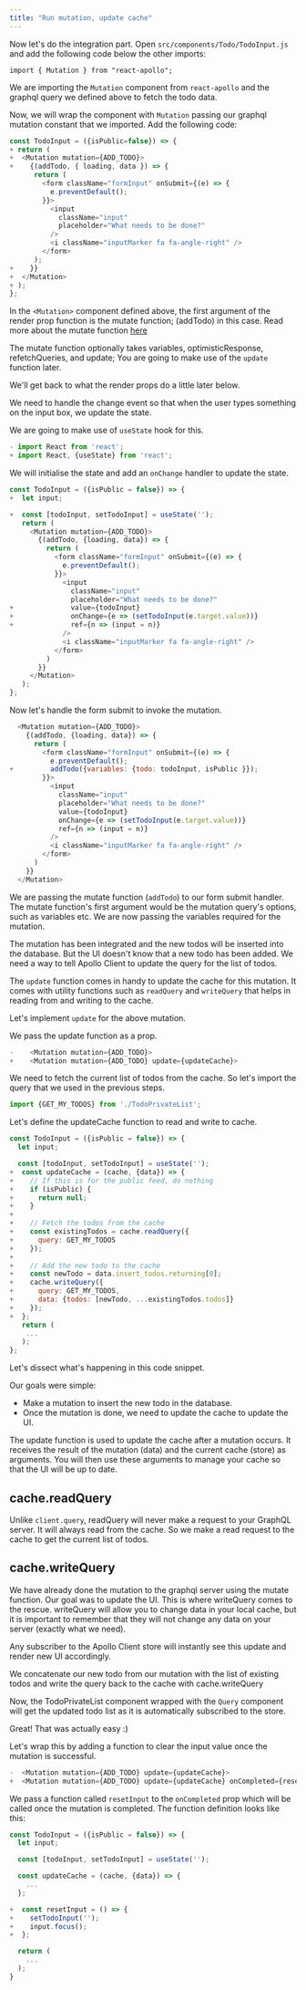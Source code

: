 ```yaml
---
title: "Run mutation, update cache"
---
```


Now let's do the integration part. Open `src/components/Todo/TodoInput.js` and add the following code below the other imports:

```javscript
import { Mutation } from "react-apollo";
```

We are importing the `Mutation` component from `react-apollo` and the graphql query we defined above to fetch the todo data.

Now, we will wrap the component with `Mutation` passing our graphql mutation constant that we imported. Add the following code:

```javascript
const TodoInput = ({isPublic=false}) => {
+ return (
+  <Mutation mutation={ADD_TODO}>
+    {(addTodo, { loading, data }) => {
      return (
        <form className="formInput" onSubmit={(e) => {
          e.preventDefault();
        }}>
          <input
            className="input"
            placeholder="What needs to be done?"
          />
          <i className="inputMarker fa fa-angle-right" />
        </form>
      );
+    }}
+  </Mutation>
+ );
};
```

In the `<Mutation>` component defined above, the first argument of the render prop function is the mutate function; (addTodo) in this case. Read more about the mutate function [here](https://www.apollographql.com/docs/react/essentials/mutations.html#render-prop)

The mutate function optionally takes variables, optimisticResponse, refetchQueries, and update; You are going to make use of the `update` function later.

We'll get back to what the render props do a little later below. 

We need to handle the change event so that when the user types something on the input box, we update the state.

We are going to make use of `useState` hook for this.

```javascript
- import React from 'react';
+ import React, {useState} from 'react';
```

We will initialise the state and add an `onChange` handler to update the state.

```javascript
const TodoInput = ({isPublic = false}) => {
+  let input;

+  const [todoInput, setTodoInput] = useState('');
   return (
     <Mutation mutation={ADD_TODO}>
       {(addTodo, {loading, data}) => {
         return (
           <form className="formInput" onSubmit={(e) => {
             e.preventDefault();
           }}>
             <input
               className="input"
               placeholder="What needs to be done?"
+              value={todoInput}
+              onChange={e => (setTodoInput(e.target.value))}
+              ref={n => (input = n)}
             />
             <i className="inputMarker fa fa-angle-right" />
           </form>
         )
       }}
     </Mutation>
   );
};
```

Now let's handle the form submit to invoke the mutation.

```javascript
  <Mutation mutation={ADD_TODO}>
    {(addTodo, {loading, data}) => {
      return (
        <form className="formInput" onSubmit={(e) => {
          e.preventDefault();
+         addTodo({variables: {todo: todoInput, isPublic }});
        }}>
          <input
            className="input"
            placeholder="What needs to be done?"
            value={todoInput}
            onChange={e => (setTodoInput(e.target.value))}
            ref={n => (input = n)}
          />
          <i className="inputMarker fa fa-angle-right" />
        </form>
      )
    }}
  </Mutation>
```

We are passing the mutate function (`addTodo`) to our form submit handler.
The mutate function's first argument would be the mutation query's options, such as variables etc. We are now passing the variables required for the mutation. 

The mutation has been integrated and the new todos will be inserted into the database. But the UI doesn't know that a new todo has been added. We need a way to tell Apollo Client to update the query for the list of todos.

The `update` function comes in handy to update the cache for this mutation. It comes with utility functions such as `readQuery` and `writeQuery` that helps in reading from and writing to the cache.

Let's implement `update` for the above mutation.

We pass the update function as a prop.

```javascript
-    <Mutation mutation={ADD_TODO}>
+    <Mutation mutation={ADD_TODO} update={updateCache}>
```

We need to fetch the current list of todos from the cache. So let's import the query that we used in the previous steps.

```javascript
import {GET_MY_TODOS} from './TodoPrivateList';
```

Let's define the updateCache function to read and write to cache.

```javascript
const TodoInput = ({isPublic = false}) => {
  let input;

  const [todoInput, setTodoInput] = useState('');
+  const updateCache = (cache, {data}) => {
+    // If this is for the public feed, do nothing
+    if (isPublic) {
+      return null;
+    }
+
+    // Fetch the todos from the cache
+    const existingTodos = cache.readQuery({
+      query: GET_MY_TODOS
+    });
+
+    // Add the new todo to the cache
+    const newTodo = data.insert_todos.returning[0];
+    cache.writeQuery({
+      query: GET_MY_TODOS,
+      data: {todos: [newTodo, ...existingTodos.todos]}
+    });
+  };
   return (
    ...
   );
};
```

Let's dissect what's happening in this code snippet.

Our goals were simple:

- Make a mutation to insert the new todo in the database.
- Once the mutation is done, we need to update the cache to update the UI.

The update function is used to update the cache after a mutation occurs.
It receives the result of the mutation (data) and the current cache (store) as arguments. You will then use these arguments to manage your cache so that the UI will be up to date.

cache.readQuery
---------------

Unlike `client.query`, readQuery will never make a request to your GraphQL server. It will always read from the cache. So we make a read request to the cache to get the current list of todos.

cache.writeQuery
----------------

We have already done the mutation to the graphql server using the mutate function. Our goal was to update the UI. This is where writeQuery comes to the rescue. writeQuery will allow you to change data in your local cache, but it is important to remember that they will not change any data on your server (exactly what we need).

  Any subscriber to the Apollo Client store will instantly see this update and render new UI accordingly.

We concatenate our new todo from our mutation with the list of existing todos and write the query back to the cache with cache.writeQuery

Now, the TodoPrivateList component wrapped with the `Query` component will get the updated todo list as it is automatically subscribed to the store.

Great! That was actually easy :)

Let's wrap this by adding a function to clear the input value once the mutation is successful.

```javascript
-  <Mutation mutation={ADD_TODO} update={updateCache}>
+  <Mutation mutation={ADD_TODO} update={updateCache} onCompleted={resetInput}>
```

We pass a function called `resetInput` to the `onCompleted` prop which will be called once the mutation is completed. The function definition looks like this:

```javascript
const TodoInput = ({isPublic = false}) => {
  let input;

  const [todoInput, setTodoInput] = useState('');

  const updateCache = (cache, {data}) => {
    ...
  };

+  const resetInput = () => {
+    setTodoInput('');
+    input.focus();
+  };

  return (
    ...
  );
}
```

